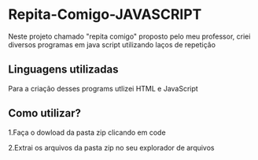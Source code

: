 # Repita-Comigo-JAVASCRIPT
Neste projeto chamado "repita comigo" proposto pelo meu  professor, criei diversos programas em java script  utilizando laços de repetiçâo

## Linguagens utilizadas
Para a criação desses programs utlizei HTML e JavaScript

## Como utilizar?
1.Faça o dowload da pasta zip clicando em code

2.Extrai os arquivos da pasta zip no seu explorador de arquivos
